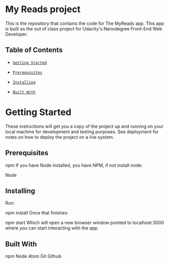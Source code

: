 # My Reads project
This is the repository that contains the code for The MyReads app. This app is built as the out of class project for Udacity's Nanodegree Front-End Web Developer. 

## Table of Contents
* [`Getting Started`](#GettingStarted)

* [`Prerequisites`](#Prerequisites)

* [`Installing`](#Installing)

* [`Built With`](#BuiltWith)


# Getting Started
These instructions will get you a copy of the project up and running on your local machine for development and testing purposes. See deployment for notes on how to deploy the project on a live system.

## Prerequisites
npm
If you have Node installed, you have NPM, if not install node:

Node
## Installing
Run:

npm install
Once that finishes:

npm start
Which will open a new browser window pointed to localhost:3000 where you can start interacting with the app.

## Built With
npm
Node
Atom
Git
Github
